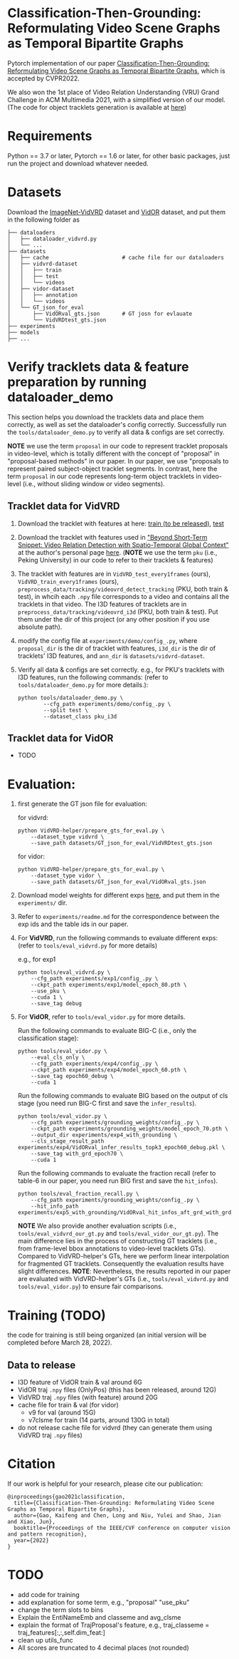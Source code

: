 # Classification-Then-Grounding: Reformulating Video Scene Graphs as Temporal Bipartite Graphs

Pytorch implementation of our paper [Classification-Then-Grounding: Reformulating Video Scene Graphs as Temporal Bipartite Graphs](https://arxiv.org/abs/2112.04222), which is accepted by CVPR2022.

We also won the 1st place of Video Relation Understanding (VRU) Grand Challenge in ACM Multimedia 2021, with a simplified version of our model.(The code for object tracklets generation is available at [here](https://github.com/Dawn-LX/VidVRD-tracklets))

# Requirements
Python == 3.7 or later, Pytorch == 1.6 or later, for other basic packages, just run the project and download whatever needed.

# Datasets
Download the [ImageNet-VidVRD](https://xdshang.github.io/docs/imagenet-vidvrd.html) dataset and [VidOR](https://xdshang.github.io/docs/vidor.html) dataset, and put them in the following folder as

```
├── dataloaders
│   ├── dataloader_vidvrd.py
│   └── ...
├── datasets
│   ├── cache                       # cache file for our dataloaders
│   ├── vidvrd-dataset
│   │   ├── train
│   │   ├── test
│   │   └── videos
│   ├── vidor-dataset
│   │   ├── annotation
│   │   └── videos
│   └── GT_json_for_eval
│       ├── VidORval_gts.json       # GT josn for evlauate
│       └── VidVRDtest_gts.json
├── experiments   
├── models
├── ...

```

# Verify tracklets data & feature preparation by running dataloader_demo
This section helps you download the tracklets data and place them correctly, as well as set the dataloader's config correctly. Successfully run the `tools/dataloader_demo.py` to verify all data & configs are set correctly.

**NOTE** we use the term `proposal` in our code to represent tracklet proposals in video-level, which is totally different with the concept of "proposal" in "proposal-based methods" in our paper. In our paper, we use "proposals to represent paired subject-object tracklet segments. In contrast, here the term `proposal` in our code represents long-term object tracklets in video-level (i.e., without sliding window or video segments).

## Tracklet data for VidVRD 
1. Download the tracklet with features at here:  [train (to be released)](), [test](https://pan.zju.edu.cn/share/694f908a22fff11c037eb50876)

2. Download the tracklet with features used in ["Beyond Short-Term Snippet: Video Relation Detection with Spatio-Temporal Global Context"](https://pkumyd.github.io/paper/CVPR2020_VideoVRD.pdf) at the author's personal page [here](http://www.muyadong.com/publication.html). (**NOTE** we use the term `pku` (i.e., Peking University) in our code to refer to their tracklets & features)

3. The tracklet with features are in `VidVRD_test_every1frames` (ours), `VidVRD_train_every1frames` (ours), `preprocess_data/tracking/videovrd_detect_tracking` (PKU, both train & test), in whcih each `.npy` file corresponds to a video and contains all the tracklets in that video. The I3D features of tracklets are in `preprocess_data/tracking/videovrd_i3d` (PKU, both train & test).
Put them under the dir of this project (or any other position if you use absolute path).

4. modify the config file at `experiments/demo/config_.py`, where `proposal_dir` is the dir of tracklet with features, `i3d_dir` is the dir of tracklets' I3D features, and `ann_dir` is `datasets/vidvrd-dataset`.

5. Verify all data & configs are set correctly. e.g., for PKU's tracklets with I3D features, run the following commands: (refer to `tools/dataloader_demo.py` for more details.):
    ```
    python tools/dataloader_demo.py \
            --cfg_path experiments/demo/config_.py \
            --split test \
            --dataset_class pku_i3d
    ```

## Tracklet data for VidOR 

- TODO

# Evaluation:

1. first generate the GT json file for evaluation:
    
    for vidvrd:
    ```
    python VidVRD-helper/prepare_gts_for_eval.py \
        --dataset_type vidvrd \
        --save_path datasets/GT_json_for_eval/VidVRDtest_gts.json
    ```
    for vidor:
    ```
    python VidVRD-helper/prepare_gts_for_eval.py \
        --dataset_type vidor \
        --save_path datasets/GT_json_for_eval/VidORval_gts.json
    ```
2. Download model weights for different exps [here](), and put them in the `experiments/` dir.
3. Refer to `experiments/readme.md` for the correspondence between the exp ids and the table ids in our paper.
4. For **VidVRD**, run the following commands to evaluate different exps: (refer to `tools/eval_vidvrd.py` for more details)

    e.g., for exp1
    ```
    python tools/eval_vidvrd.py \
        --cfg_path experiments/exp1/config_.py \
        --ckpt_path experiments/exp1/model_epoch_80.pth \
        --use_pku \
        --cuda 1 \
        --save_tag debug
    ```
5. For **VidOR**, refer to `tools/eval_vidor.py` for more details. 

    Run the following commands to evaluate BIG-C (i.e., only the classification stage):
    ```
    python tools/eval_vidor.py \
        --eval_cls_only \
        --cfg_path experiments/exp4/config_.py \
        --ckpt_path experiments/exp4/model_epoch_60.pth \
        --save_tag epoch60_debug \
        --cuda 1
    ```
    Run the following commands to evaluate BIG based on the output of cls stage (you need run BIG-C first and save the `infer_results`).
    ```
    python tools/eval_vidor.py \
        --cfg_path experiments/grounding_weights/config_.py \
        --ckpt_path experiments/grounding_weights/model_epoch_70.pth \
        --output_dir experiments/exp4_with_grounding \
        --cls_stage_result_path experiments/exp4/VidORval_infer_results_topk3_epoch60_debug.pkl \
        --save_tag with_grd_epoch70 \
        --cuda 1
    ```
    Run the following commands to evaluate the fraction recall (refer to table-6 in our paper, you need run BIG first and save the `hit_infos`).
    ```
    python tools/eval_fraction_recall.py \
        --cfg_path experiments/grounding_weights/config_.py \
        --hit_info_path  experiments/exp5_with_grounding/VidORval_hit_infos_aft_grd_with_grd_epoch70.pkl
    ```

    **NOTE** We also provide another evaluation scripts (i.e., `tools/eval_vidvrd_our_gt.py` and `tools/eval_vidor_our_gt.py`). The main difference lies in the process of constructing GT tracklets (i.e., from frame-level bbox annotations to video-level tracklets GTs). Compared to VidVRD-helper's GTs, here we perform linear interpolation for fragmented GT tracklets. Consequently the evaluation results have slight differences.  **NOTE**: Nevertheless, the results reported in our paper are evaluated with VidVRD-helper's GTs (i.e., `tools/eval_vidvrd.py` and `tools/eval_vidor.py`) to ensure fair comparisons.
    
# Training (TODO)

the code for training is still being organized (an initial version will be completed before March 28, 2022).

## Data to release
- I3D feature of VidOR train & val around 6G
- VidOR traj `.npy` files (OnlyPos) (this has been released, around 12G)
- VidVRD traj `.npy` files (with feature) around 20G
- cache file for train & val (for vidor)
    - v9 for val (around 15G)
    - v7clsme for train (14 parts, around 130G in total)
- do not release cache file for vidvrd (they can generate them using VidVRD traj `.npy` files)


# Citation
If our work is helpful for your research, please cite our publication:
```
@inproceedings{gao2021classification,
  title={Classification-Then-Grounding: Reformulating Video Scene Graphs as Temporal Bipartite Graphs},
  author={Gao, Kaifeng and Chen, Long and Niu, Yulei and Shao, Jian and Xiao, Jun},
  booktitle={Proceedings of the IEEE/CVF conference on computer vision and pattern recognition},
  year={2022}
}
```

# TODO 
- add code for training
- add explanation for some term, e.g., "proposal" "use_pku"
- change the term slots to bins
- Explain the EntiNameEmb and classeme and avg_clsme
- explain the format of TrajProposal's feature, e.g., traj_classeme = traj_features[:,:,self.dim_feat:]
- clean up utils_func
- All scores are truncated to 4 decimal places (not rounded)


